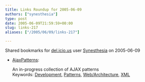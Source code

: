 ```yaml
---
title: Links Roundup for 2005-06-09
authors: ["synesthesia"]
type: post
date: 2005-06-09T21:59:59+00:00
slug: links-217 
aliases: ["/2005/06/09/links-217"]

---
```

Shared bookmarks for [del.icio.us][1] user  [Synesthesia][2] on 2005-06-09

  * [AjaxPatterns][3]:
  
    An in-progress collection of AJAX patterns   
    Keywords: [Development][4], [Patterns][5], [Web/Architecture][6], [XML][7]

 [1]: https://del.icio.us/
 [2]: https://del.icio.us/synesthesia
 [3]: https://www.ajaxpatterns.org/Main_Page "https://www.ajaxpatterns.org/Main_Page"
 [4]: https://del.icio.us/synesthesia/Development
 [5]: https://del.icio.us/synesthesia/Patterns
 [6]: https://del.icio.us/synesthesia/Web/Architecture
 [7]: https://del.icio.us/synesthesia/XML